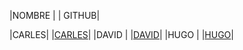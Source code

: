|NOMBRE |   | GITHUB|

|CARLES| |[CARLES](https://github.com/CharlyMech)|
|DAVID | |[DAVID](https://github.com/DavidTous)|
|HUGO  | |[HUGO](https://github.com/NoObX17)|
